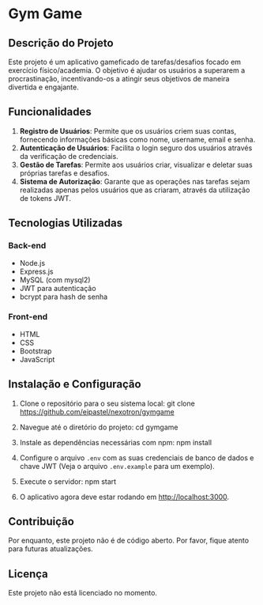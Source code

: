 # Gym Game

## Descrição do Projeto

Este projeto é um aplicativo gameficado de tarefas/desafios focado em exercício físico/academia. O objetivo é ajudar os usuários a superarem a procrastinação, incentivando-os a atingir seus objetivos de maneira divertida e engajante.

## Funcionalidades

1. **Registro de Usuários**: Permite que os usuários criem suas contas, fornecendo informações básicas como nome, username, email e senha.
2. **Autenticação de Usuários**: Facilita o login seguro dos usuários através da verificação de credenciais.
3. **Gestão de Tarefas**: Permite aos usuários criar, visualizar e deletar suas próprias tarefas e desafios.
4. **Sistema de Autorização**: Garante que as operações nas tarefas sejam realizadas apenas pelos usuários que as criaram, através da utilização de tokens JWT.

## Tecnologias Utilizadas

### Back-end
- Node.js
- Express.js
- MySQL (com mysql2)
- JWT para autenticação
- bcrypt para hash de senha

### Front-end
- HTML
- CSS
- Bootstrap
- JavaScript

## Instalação e Configuração

1. Clone o repositório para o seu sistema local:
git clone https://github.com/eipastel/nexotron/gymgame

2. Navegue até o diretório do projeto:
cd gymgame

3. Instale as dependências necessárias com npm:
npm install

4. Configure o arquivo `.env` com as suas credenciais de banco de dados e chave JWT (Veja o arquivo `.env.example` para um exemplo).

5. Execute o servidor:
npm start

6. O aplicativo agora deve estar rodando em [http://localhost:3000](http://localhost:3000).

## Contribuição

Por enquanto, este projeto não é de código aberto. Por favor, fique atento para futuras atualizações.

## Licença

Este projeto não está licenciado no momento.